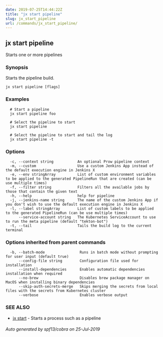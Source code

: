 ```yaml
---
date: 2019-07-25T14:44:22Z
title: "jx start pipeline"
slug: jx_start_pipeline
url: /commands/jx_start_pipeline/
---
```

## jx start pipeline

Starts one or more pipelines

### Synopsis

Starts the pipeline build.

```
jx start pipeline [flags]
```

### Examples

```
  # Start a pipeline
  jx start pipeline foo
  
  # Select the pipeline to start
  jx start pipeline
  
  # Select the pipeline to start and tail the log
  jx start pipeline -t
```

### Options

```
  -c, --context string           An optional Prow pipeline context
  -m, --custom                   Use a custom Jenkins App instead of the default execution engine in Jenkins X
  -e, --env stringArray          List of custom environment variables to be applied to the generated PipelineRun that are created (can be use multiple times)
  -f, --filter string            Filters all the available jobs by those that contain the given text
  -h, --help                     help for pipeline
  -j, --jenkins-name string      The name of the custom Jenkins App if you don't wish to use the default execution engine in Jenkins X
  -l, --label stringArray        List of custom labels to be applied to the generated PipelineRun (can be use multiple times)
      --service-account string   The Kubernetes ServiceAccount to use to run the meta pipeline (default "tekton-bot")
  -t, --tail                     Tails the build log to the current terminal
```

### Options inherited from parent commands

```
  -b, --batch-mode                Runs in batch mode without prompting for user input (default true)
      --config-file string        Configuration file used for installation
      --install-dependencies      Enables automatic dependencies installation when required
      --no-brew                   Disables brew package manager on MacOS when installing binary dependencies
      --skip-auth-secrets-merge   Skips merging the secrets from local files with the secrets from Kubernetes cluster
      --verbose                   Enables verbose output
```

### SEE ALSO

* [jx start](/commands/jx_start/)	 - Starts a process such as a pipeline

###### Auto generated by spf13/cobra on 25-Jul-2019

